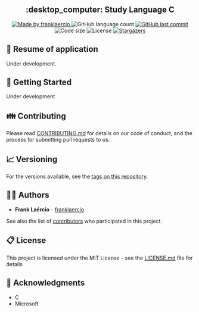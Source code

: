 <h2 align="center"> 
  :desktop_computer: Study Language C
</h1>

<p align="center">
  <a href="https://www.linkedin.com/in/frank-laercio/">
    <img alt="Made by franklaercio" src="https://img.shields.io/badge/Linkedin-Made%20by%20franklaercio-blue">
  </a>
  
  <img alt="GitHub language count" src="https://img.shields.io/github/languages/count/franklaercio/study-language-c?color=%2304D361">
  
  <a href="https://github.com/franklaercio/study-language-c/commits/master">
    <img alt="GitHub last commit" src="https://img.shields.io/github/last-commit/franklaercio/study-language-c">
  </a>
  
  <img alt="Code size" src="https://img.shields.io/github/languages/code-size/franklaercio/study-language-c">

  <img alt="License" src="https://img.shields.io/badge/license-MIT-brightgreen">
   <a href="https://github.com/franklaercio/study-language-c/stargazers">
    <img alt="Stargazers" src="https://img.shields.io/github/stars/franklaercio/study-language-c?style=social">
  </a>
</p>

## :bookmark_tabs: Resume of application
Under development.

## :mag_right: Getting Started

Under development

## :family: Contributing

Please read [CONTRIBUTING.md](https://gist.github.com/PurpleBooth/b24679402957c63ec426) for details on our code of conduct, and the process for submitting pull requests to us.

## :chart_with_upwards_trend: Versioning

For the versions available, see the [tags on this repository](https://github.com/franklaercio/shop_app_flutter/tags). 

## :man_technologist: Authors

* **Frank Laércio** - [franklaercio](https://github.com/franklaercio)

See also the list of [contributors](https://github.com/franklaercio/shop_app_flutter/contributors) who participated in this project.

## :clipboard: License

This project is licensed under the MIT License - see the [LICENSE.md](LICENSE.md) file for details

## :newspaper: Acknowledgments

- C
- Microsoft
